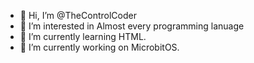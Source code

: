 - 👋 Hi, I’m @TheControlCoder
- 👀 I’m interested in Almost every programming lanuage
- 🌱 I’m currently learning HTML.
- 🌱 I’m currently working on MicrobitOS.

